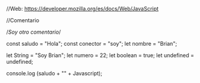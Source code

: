 //Web: https://developer.mozilla.org/es/docs/Web/JavaScript

//Comentario

/*Soy otro
comentario*/

const saludo = "Hola";
const conector = "soy";
let nombre = "Brian";

let String = "Soy Brian";
let numero = 22;
let boolean = true;
let undefined = undefined;

console.log (saludo + "" + Javascript);
